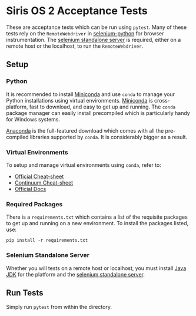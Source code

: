 # Siris OS 2 Acceptance Tests

These are acceptance tests which can be run using `pytest`. Many of these tests
 rely on the `RemoteWebdriver` in [selenium-python] for browser instrumentation.
 The [selenium standalone server] is required, either on a remote host or the
 localhost, to run the `RemoteWebdriver`.

[selenium-python]: https://selenium-python.readthedocs.io/
[selenium standalone server]: https://www.seleniumhq.org/download/

## Setup

### Python

It is recommended to install [Miniconda] and use `conda` to manage your Python
 installations using virtual environments. [Miniconda] is cross-platform, fast to
 download, and easy to get up and running. The `conda` package manager can easily
 install precompiled which is particularly handy for Windows systems.

[Anaconda] is the full-featured download which comes with all the pre-compiled
libraries supported by `conda`. It is considerably bigger as a result.

[Anaconda]: https://www.anaconda.com/distribution/
[Miniconda]: https://docs.conda.io/en/latest/miniconda.html

### Virtual Environments

To setup and manage virtual environments using `conda`, refer to:

- [Official Cheat-sheet](https://docs.conda.io/projects/conda/en/4.6.0/_downloads/52a95608c49671267e40c689e0bc00ca/conda-cheatsheet.pdf)
- [Continuum Cheat-sheet](http://know.continuum.io/rs/387-XNW-688/images/conda-cheatsheet.pdf)
- [Official Docs](https://conda.io/projects/conda/en/latest/user-guide/tasks/manage-environments.html)

### Required Packages

There is a `requirements.txt` which contains a list of the requisite packages to get up and running on
 a new environment. To install the packages listed, use:

    pip install -r requirements.txt

### Selenium Standalone Server

Whether you will tests on a remote host or localhost, you must install [Java JDK] for the platform
and the [selenium standalone server].

[Java JDK]: https://www.oracle.com/technetwork/java/javase/downloads/index.html
[selenium standalone server]: https://www.seleniumhq.org/download/

## Run Tests

Simply run `pytest` from within the directory.